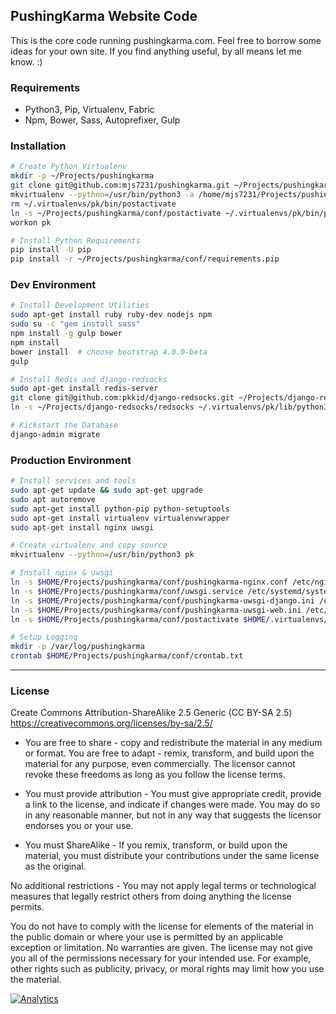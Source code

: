 ## PushingKarma Website Code
This is the core code running pushingkarma.com.  Feel free to borrow
some ideas for your own site.  If you find anything useful, by all
means let me know. :)

### Requirements
* Python3, Pip, Virtualenv, Fabric
* Npm, Bower, Sass, Autoprefixer, Gulp

### Installation
```bash
# Create Python Virtualenv
mkdir -p ~/Projects/pushingkarma
git clone git@github.com:mjs7231/pushingkarma.git ~/Projects/pushingkarma
mkvirtualenv --python=/usr/bin/python3 -a /home/mjs7231/Projects/pushingkarma pk
rm ~/.virtualenvs/pk/bin/postactivate
ln -s ~/Projects/pushingkarma/conf/postactivate ~/.virtualenvs/pk/bin/postactivate
workon pk

# Install Python Requirements
pip install -U pip
pip install -r ~/Projects/pushingkarma/conf/requirements.pip
```

### Dev Environment
```bash
# Install Development Utilities
sudo apt-get install ruby ruby-dev nodejs npm
sudo su -c "gem install sass"
npm install -g gulp bower
npm install
bower install  # choose bootstrap 4.0.0-beta
gulp

# Install Redis and django-redsocks
sudo apt-get install redis-server
git clone git@github.com:pkkid/django-redsocks.git ~/Projects/django-redsocks
ln -s ~/Projects/django-redsocks/redsocks ~/.virtualenvs/pk/lib/python3.*/site-packages/

# Kickstart the Database
django-admin migrate
```

### Production Environment
```bash
# Install services and tools
sudo apt-get update && sudo apt-get upgrade
sudo apt autoremove
sudo apt-get install python-pip python-setuptools
sudo apt-get install virtualenv virtualenvwrapper
sudo apt-get install nginx uwsgi

# Create virtualenv and copy source
mkvirtualenv --python=/usr/bin/python3 pk

# Install nginx & uwsgi
ln -s $HOME/Projects/pushingkarma/conf/pushingkarma-nginx.conf /etc/nginx/sites-enabled/pushingkarma-nginx.conf
ln -s $HOME/Projects/pushingkarma/conf/uwsgi.service /etc/systemd/system/uwsgi.service
ln -s $HOME/Projects/pushingkarma/conf/pushingkarma-uwsgi-django.ini /etc/uwsgi/apps-enabled/pushingkarma-uwsgi-django.ini
ln -s $HOME/Projects/pushingkarma/conf/pushingkarma-uwsgi-web.ini /etc/uwsgi/apps-enabled/pushingkarma-uwsgi-web.ini
ln -s $HOME/Projects/pushingkarma/conf/postactivate $HOME/.virtualenvs/pk/bin/postactivate

# Setup Logging
mkdir -p /var/log/pushingkarma
crontab $HOME/Projects/pushingkarma/conf/crontab.txt
```

-----
### License

Create Commons Attribution-ShareAlike 2.5 Generic (CC BY-SA 2.5)
https://creativecommons.org/licenses/by-sa/2.5/

* You are free to share - copy and redistribute the material in any medium
or format. You are free to adapt - remix, transform, and build upon the
material for any purpose, even commercially. The licensor cannot revoke these
freedoms as long as you follow the license terms.

* You must provide attribution - You must give appropriate credit, provide a
link to the license, and indicate if changes were made. You may do so in any
reasonable manner, but not in any way that suggests the licensor endorses you
or your use.
* You must ShareAlike - If you remix, transform, or build upon the material,
you must distribute your contributions under the same license as the original.

No additional restrictions - You may not apply legal terms or technological
measures that legally restrict others from doing anything the license permits.

You do not have to comply with the license for elements of the material in the
public domain or where your use is permitted by an applicable exception or
limitation. No warranties are given. The license may not give you all of the 
permissions necessary for your intended use. For example, other rights such as
publicity, privacy, or moral rights may limit how you use the material.

[![Analytics](https://ga-beacon.appspot.com/UA-87461-7/pushingkarma/home)](https://github.com/igrigorik/ga-beacon)
